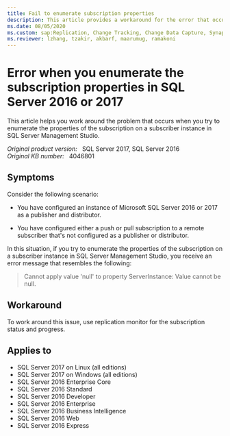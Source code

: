 ```yaml
---
title: Fail to enumerate subscription properties
description: This article provides a workaround for the error that occurs when you try to enumerate the properties of the subscription on a subscriber instance in SQL Server Management Studio.
ms.date: 08/05/2020
ms.custom: sap:Replication, Change Tracking, Change Data Capture, Synapse Link
ms.reviewer: lzhang, tzakir, akbarf, maarumug, ramakoni
---
```

# Error when you enumerate the subscription properties in SQL Server 2016 or 2017

This article helps you work around the problem that occurs when you try to enumerate the properties of the subscription on a subscriber instance in SQL Server Management Studio.

_Original product version:_ &nbsp; SQL Server 2017, SQL Server 2016  
_Original KB number:_ &nbsp; 4046801

## Symptoms

Consider the following scenario:

- You have configured an instance of Microsoft SQL Server 2016 or 2017 as a publisher and distributor.

- You have configured either a push or pull subscription to a remote subscriber that's not configured as a publisher or distributor.

In this situation, if you try to enumerate the properties of the subscription on a subscriber instance in SQL Server Management Studio, you receive an error message that resembles the following:

> Cannot apply value 'null' to property ServerInstance: Value cannot be null.

## Workaround

To work around this issue, use replication monitor for the subscription status and progress.

## Applies to

- SQL Server 2017 on Linux (all editions)
- SQL Server 2017 on Windows (all editions)
- SQL Server 2016 Enterprise Core
- SQL Server 2016 Standard
- SQL Server 2016 Developer
- SQL Server 2016 Enterprise
- SQL Server 2016 Business Intelligence
- SQL Server 2016 Web
- SQL Server 2016 Express
